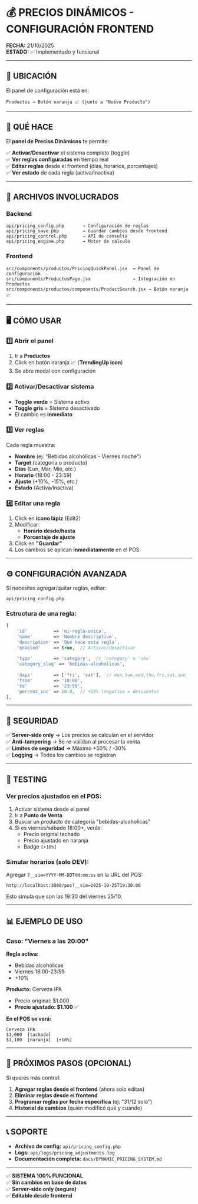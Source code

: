 # 💰 PRECIOS DINÁMICOS - CONFIGURACIÓN FRONTEND

**FECHA:** 21/10/2025  
**ESTADO:** ✅ Implementado y funcional

---

## 📍 UBICACIÓN

El panel de configuración está en:

```
Productos → Botón naranja 📈 (junto a "Nuevo Producto")
```

---

## 🎯 QUÉ HACE

El **panel de Precios Dinámicos** te permite:

✅ **Activar/Desactivar** el sistema completo (toggle)  
✅ **Ver reglas configuradas** en tiempo real  
✅ **Editar reglas** desde el frontend (días, horarios, porcentajes)  
✅ **Ver estado** de cada regla (activa/inactiva)  

---

## 📁 ARCHIVOS INVOLUCRADOS

### Backend
```
api/pricing_config.php       → Configuración de reglas
api/pricing_save.php         → Guardar cambios desde frontend
api/pricing_control.php      → API de consulta
api/pricing_engine.php       → Motor de cálculo
```

### Frontend
```
src/components/productos/PricingQuickPanel.jsx  → Panel de configuración
src/components/ProductosPage.jsx                → Integración en Productos
src/components/productos/components/ProductSearch.jsx → Botón naranja 📈
```

---

## 🖥️ CÓMO USAR

### 1️⃣ Abrir el panel
1. Ir a **Productos**
2. Click en botón naranja 📈 (**TrendingUp icon**)
3. Se abre modal con configuración

### 2️⃣ Activar/Desactivar sistema
- **Toggle verde** = Sistema activo
- **Toggle gris** = Sistema desactivado
- El cambio es **inmediato**

### 3️⃣ Ver reglas
Cada regla muestra:
- **Nombre** (ej: "Bebidas alcohólicas - Viernes noche")
- **Target** (categoría o producto)
- **Días** (Lun, Mar, Mié, etc.)
- **Horario** (18:00 - 23:59)
- **Ajuste** (+10%, -15%, etc.)
- **Estado** (Activa/Inactiva)

### 4️⃣ Editar una regla
1. Click en **ícono lápiz** (Edit2)
2. Modificar:
   - **Horario desde/hasta**
   - **Porcentaje de ajuste**
3. Click en **"Guardar"**
4. Los cambios se aplican **inmediatamente** en el POS

---

## ⚙️ CONFIGURACIÓN AVANZADA

Si necesitas agregar/quitar reglas, editar:

```
api/pricing_config.php
```

### Estructura de una regla:

```php
[
    'id'          => 'mi-regla-unica',
    'name'        => 'Nombre descriptivo',
    'description' => 'Qué hace esta regla',
    'enabled'     => true,  // Activar/desactivar
    
    'type'        => 'category',  // 'category' o 'sku'
    'category_slug' => 'bebidas-alcoholicas',
    
    'days'        => ['fri', 'sat'],  // mon,tue,wed,thu,fri,sat,sun
    'from'        => '18:00',
    'to'          => '23:59',
    'percent_inc' => 10.0,  // +10% (negativo = descuento)
],
```

---

## 🔐 SEGURIDAD

✅ **Server-side only** → Los precios se calculan en el servidor  
✅ **Anti-tampering** → Se re-validan al procesar la venta  
✅ **Límites de seguridad** → Máximo +50% / -30%  
✅ **Logging** → Todos los cambios se registran  

---

## 🧪 TESTING

### Ver precios ajustados en el POS:
1. Activar sistema desde el panel
2. Ir a **Punto de Venta**
3. Buscar un producto de categoría "bebidas-alcoholicas"
4. Si es viernes/sábado 18:00+, verás:
   - Precio original tachado
   - Precio ajustado en naranja
   - Badge `[+10%]`

### Simular horarios (solo DEV):
Agregar `?__sim=YYYY-MM-DDTHH:mm:ss` en la URL del POS:

```
http://localhost:3000/pos?__sim=2025-10-25T19:30:00
```

Esto simula que son las 19:30 del viernes 25/10.

---

## 📊 EJEMPLO DE USO

### Caso: "Viernes a las 20:00"

**Regla activa:**  
- Bebidas alcohólicas  
- Viernes 18:00-23:59  
- +10%  

**Producto:** Cerveza IPA  
- Precio original: $1.000  
- **Precio ajustado: $1.100** ✅  

**En el POS se verá:**
```
Cerveza IPA
$1,000  [tachado]
$1,100  [naranja]  [+10%]
```

---

## 🚀 PRÓXIMOS PASOS (OPCIONAL)

Si querés más control:

1. **Agregar reglas desde el frontend** (ahora solo editas)
2. **Eliminar reglas desde el frontend**
3. **Programar reglas por fecha específica** (ej: "31/12 solo")
4. **Historial de cambios** (quién modificó qué y cuándo)

---

## 📞 SOPORTE

- **Archivo de config:** `api/pricing_config.php`
- **Logs:** `api/logs/pricing_adjustments.log`
- **Documentación completa:** `docs/DYNAMIC_PRICING_SYSTEM.md`

---

✅ **SISTEMA 100% FUNCIONAL**  
✅ **Sin cambios en base de datos**  
✅ **Server-side only (seguro)**  
✅ **Editable desde frontend**

